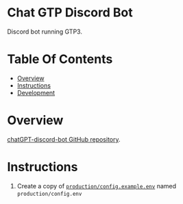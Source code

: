 # Chat GTP Discord Bot
Discord bot running GTP3.

# Table Of Contents
- [Overview](#overview)
- [Instructions](#instructions)
- [Development](#development)

# Overview
[chatGPT-discord-bot GitHub repository](https://github.com/Zero6992/chatGPT-discord-bot).

# Instructions
1. Create a copy of [`production/config.example.env`](./production/config.example.env) named `production/config.env`